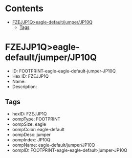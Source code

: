 



Contents
========

* [FZEJJP1Q>eagle-default/jumper/JP10Q](#fzejjp1qeagle-defaultjumperjp10q)
	* [Tags](#tags)

# FZEJJP1Q>eagle-default/jumper/JP10Q

- ID: FOOTPRINT-eagle-eagle-default-jumper-JP10Q
- Hex ID: FZEJJP1Q
- Name: 
- Description: 

## Tags

- hexID: FZEJJP1Q
- oompType: FOOTPRINT
- oompSize: eagle
- oompColor: eagle-default
- oompDesc: jumper
- oompIndex: JP10Q
- oompName: eagle-default/jumper/JP10Q
- oompID: FOOTPRINT-eagle-eagle-default-jumper-JP10Q
